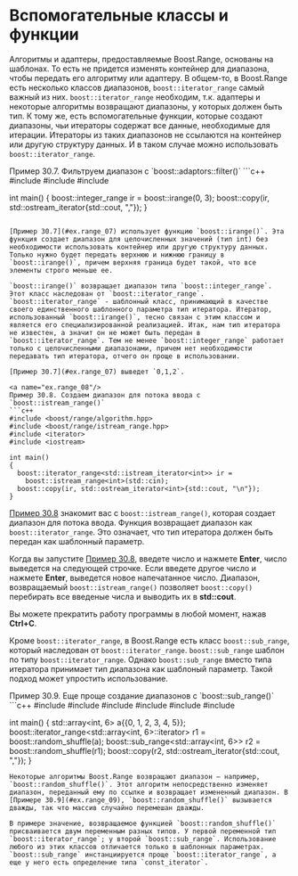 # Вспомогательные классы и функции

Алгоритмы и адаптеры, предоставляемые Boost.Range, основаны на шаблонах. То есть не придется изменять контейнер для диапазона, чтобы передать его алгоритму или адаптеру. В общем-то, в Boost.Range есть несколько классов диапазонов, `boost::iterator_range` самый важный из них. `boost::iterator_range` необходим, т.к. адаптеры и некоторые алгоритмы возвращают диапазоны, у которых должен быть тип. К тому же, есть вспомогательные функции, которые создают диапазоны, чьи итераторы содержат все данные, необходимые для итерации. Итераторы из таких диапазонов не ссылаются на контейнер или другую структуру данных. И в таком случае можно использовать `boost::iterator_range`.

<a name="ex.range_07"/>
 Пример 30.7. Фильтруем диапазон с `boost::adaptors::filter()`
```c++
#include <boost/range/algorithm.hpp>
#include <boost/range/irange.hpp>
#include <iostream>

int main()
{
  boost::integer_range<int> ir = boost::irange(0, 3);
  boost::copy(ir, std::ostream_iterator<int>{std::cout, ","});
}
```

[Пример 30.7](#ex.range_07) использует функцию `boost::irange()`. Эта функция создает диапазон для целочисленных значений (тип int) без необходимости использовать контейнер или другую структуру данных. Только нужно будет передать верхнюю и нижнюю границу в `boost::irange()`, причем верхняя граница будет такой, что все элементы строго меньше ее.

`boost::irange()` возвращает диапазон типа `boost::integer_range`. Этот класс наследован от `boost::iterator_range`. `boost::iterator_range` - шаблонный класс, принимающий в качестве своего единственного шаблонного параметра тип итератора. Итератор, использованный `boost::irange()`, тесно связан с этим классом и является его специализированной реализацией. Итак, нам тип итератора не известен, а значит он не может быть передан в `boost::iterator_range`. Тем не менее `boost::integer_range` работает только с целочисленными диапазонами, причем нет необходимости передавать тип итератора, отчего он проще в использовании.

[Пример 30.7](#ex.range_07) выведет `0,1,2`.

<a name="ex.range_08"/>
Пример 30.8. Создаем диапазон для потока ввода с `boost::istream_range()`
```c++
#include <boost/range/algorithm.hpp>
#include <boost/range/istream_range.hpp>
#include <iterator>
#include <iostream>

int main()
{
  boost::iterator_range<std::istream_iterator<int>> ir =
    boost::istream_range<int>(std::cin);
  boost::copy(ir, std::ostream_iterator<int>{std::cout, "\n"});
}
```

[Пример 30.8](#ex.range_08) знакомит вас с `boost::istream_range()`, которая создает диапазон для потока ввода. Функция возвращает диапазон как `boost::iterator_range`. Это означает, что тип итератора должен быть передан как шаблонный параметр.

Когда вы запустите [Пример 30.8](#ex.range_08), введете число и нажмете **Enter**, число выведется на следующей строчке. Если введете другое число и нажмете **Enter**, выведется новое напечатанное число. Диапазон, возвращаемый `boost::istream_range()` позволяет `boost::copy()` перебирать все введеные числа и выводить их в **std::cout**.

Вы можете прекратить работу программы в любой момент, нажав **Ctrl+C**.

Кроме `boost::iterator_range`, в Boost.Range есть класс `boost::sub_range`, который наследован от `boost::iterator_range`. `boost::sub_range` шаблон по типу `boost::iterator_range`. Однако `boost::sub_range` вместо типа итератора принимает тип диапазона как шаблоный параметр. Такой подход может упростить использование.

<a name="ex.range_09"/>
Пример 30.9. Еще проще создание диапазонов с `boost::sub_range()`
```c++
#include <boost/range/algorithm.hpp>
#include <boost/range/iterator_range.hpp>
#include <boost/range/sub_range.hpp>
#include <array>
#include <iterator>
#include <iostream>

int main()
{
  std::array<int, 6> a{{0, 1, 2, 3, 4, 5}};
  boost::iterator_range<std::array<int, 6>::iterator> r1 =
    boost::random_shuffle(a);
  boost::sub_range<std::array<int, 6>> r2 =
    boost::random_shuffle(r1);
  boost::copy(r2, std::ostream_iterator<int>{std::cout, ","});
}
```
Некоторые алгоритмы Boost.Range возвращают диапазон – например, `boost::random_shuffle()`. Этот алгоритм непосредственно изменяет диапазон, переданный ему по ссылке и возвращает измененный диапазон. В [Примере 30.9](#ex.range_09), `boost::random_shuffle()` вызывается дважды, так что массив случайно перемешан дважды.

В примере значение, возвращаемое функцией `boost::random_shuffle()` присваивается двум переменным разных типов. У первой переменной тип `boost::iterator_range`; у второй `boost::sub_range`. Использование любого из этих классов отличается только в шаблонных параметрах. `boost::sub_range` инстанциируется проще `boost::iterator_range`, а еще у него есть определение типа `const_iterator`.
